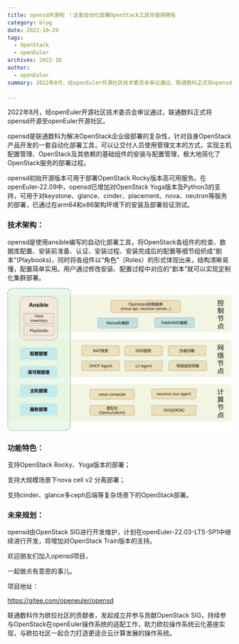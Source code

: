 ```yaml
---
title: opensd开源啦 ！这套自动化部署OpenStack工具你值得拥有
category: blog
date: 2022-10-29
tags:
  - OpenStack
  - openEuler
archives: 2022-10
author:
  - openEuler
summary: 2022年8月，经openEuler开源社区技术委员会审议通过，联通数科正式将opensd开源至openEuler开源社区。

---
```


2022年8月，经openEuler开源社区技术委员会审议通过，联通数科正式将opensd开源至openEuler开源社区。



opensd是联通数科为解决OpenStack企业级部署的复杂性，针对自身OpenStack产品开发的一套自动化部署工具，可以让交付人员使用管理文本的方式，实现主机配置管理、OpenStack及其依赖的基础组件的安装与配置管理，极大地简化了OpenStack服务的部署过程。



opensd初始开源版本可用于部署OpenStack Rocky版本高可用服务。在openEuler-22.09中，opensd已增加对OpenStack Yoga版本及Python3的支持，可用于对keystone、glance、cinder、placement、nova、neutron等服务的部署，已通过在arm64和x86架构环境下的安装及部署验证测试。

### 技术架构：

opensd是使用ansible编写的自动化部署工具，将OpenStack各组件的检查、数据库配置、安装前准备、认证、安装过程、安装完成后的配置等细节组织成“剧本”(Playbooks)，同时将各组件以“角色”（Roles）的形式体现出来，结构清晰易懂，配置简单实用。用户通过修改安装、配置过程中对应的“剧本”就可以实现定制化集群部署。

![1](images/1.jpg)

### 功能特色：



支持OpenStack Rocky、Yoga版本的部署；

支持大规模场景下nova cell v2 分离部署；

支持cinder、glance多ceph后端等复杂场景下的OpenStack部署。

### 未来规划：



opensd由OpenStack SIG进行开发维护，计划在openEuler-22.03-LTS-SP1中继续进行开发，将增加对OpenStack Train版本的支持。

欢迎朋友们加入opensd项目，

一起做点有意思的事儿。



项目地址：

https://gitee.com/openeuler/opensd

联通数科作为欧拉社区的贡献者，发起成立并参与贡献OpenStack SIG，持续参与OpenStack在openEuler操作系统的适配工作，助力欧拉操作系统云化基座实现，与欧拉社区一起合力打造更适合云计算发展的操作系统。


